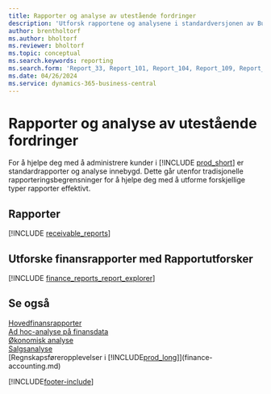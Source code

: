 ```yaml
---
title: Rapporter og analyse av utestående fordringer
description: 'Utforsk rapportene og analysene i standardversjonen av Business Central, som hjelper deg med å holde oversikt over kunder.'
author: brentholtorf
ms.author: bholtorf
ms.reviewer: bholtorf
ms.topic: conceptual
ms.search.keywords: reporting
ms.search.form: 'Report_33, Report_101, Report_104, Report_109, Report_112, Report_120, Report_121, Report_129, Report_211, Report_1316'
ms.date: 04/26/2024
ms.service: dynamics-365-business-central
---
```

# Rapporter og analyse av utestående fordringer

For å hjelpe deg med å administrere kunder i [!INCLUDE [prod_short](includes/prod_short.md)] er standardrapporter og analyse innebygd. Dette går utenfor tradisjonelle rapporteringsbegrensninger for å hjelpe deg med å utforme forskjellige typer rapporter effektivt.  

## Rapporter

[!INCLUDE [receivable_reports](includes/receivable-reports-include.md)]

## Utforske finansrapporter med Rapportutforsker

[!INCLUDE [finance_reports_report_explorer](includes/finance-reports-report-explorer-include.md)]


## Se også

[Hovedfinansrapporter](finance-reports.md)  
[Ad hoc-analyse på finansdata](ad-hoc-analysis-finance.md)   
[Økonomisk analyse](bi.md)   
[Salgsanalyse](sales-analytics-overview.md)  
[Regnskapsføreropplevelser i [!INCLUDE[prod_long](includes/prod_long.md)]](finance-accounting.md)  

[!INCLUDE[footer-include](includes/footer-banner.md)]
